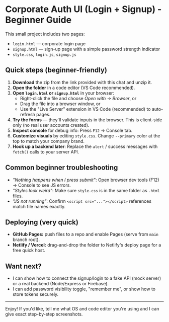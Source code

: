 # Corporate Auth UI (Login + Signup) - Beginner Guide

This small project includes two pages:
- `login.html` — corporate login page
- `signup.html` — sign-up page with a simple password strength indicator
- `style.css`, `login.js`, `signup.js`

## Quick steps (beginner-friendly)

1. **Download** the zip from the link provided with this chat and unzip it.
2. **Open the folder** in a code editor (VS Code recommended).
3. **Open `login.html` or `signup.html`** in your browser:
   - Right-click the file and choose *Open with → Browser*, or
   - Drag the file into a browser window, or
   - Use the "Live Server" extension in VS Code (recommended) to auto-refresh pages.
4. **Try the forms** — they'll validate inputs in the browser. This is client-side only (no real user accounts created).
5. **Inspect console** for debug info: Press `F12` → Console tab.
6. **Customize visuals** by editing `style.css`. Change `--primary` color at the top to match your company brand.
7. **Hook up a backend later**: Replace the `alert` / success messages with `fetch()` calls to your server API.

## Common beginner troubleshooting
- *"Nothing happens when I press submit"*: Open browser dev tools (F12) → Console to see JS errors.
- *"Styles look weird"*: Make sure `style.css` is in the same folder as `.html` files.
- *"JS not running"*: Confirm `<script src="..."></script>` references match file names exactly.

## Deploying (very quick)
- **GitHub Pages:** push files to a repo and enable Pages (serve from `main` branch root).
- **Netlify / Vercel:** drag-and-drop the folder to Netlify's deploy page for a free quick host.

## Want next?
- I can show how to connect the signup/login to a fake API (mock server) or a real backend (Node/Express or Firebase).
- I can add password visibility toggle, "remember me", or show how to store tokens securely.

---
Enjoy! If you'd like, tell me what OS and code editor you're using and I can give exact step-by-step screenshots.
